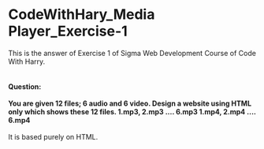 # CodeWithHary_Media Player_Exercise-1
This is the answer of Exercise 1 of Sigma Web Development Course of Code With Harry.<br><br><br>
**Question:<br><br>
You are given 12 files; 6 audio and 6 video.
Design a website using HTML only which shows these 12 files.
    1.mp3, 2.mp3 .... 6.mp3
    1.mp4, 2.mp4 .... 6.mp4** 
<br><br>
It is based purely on HTML.


